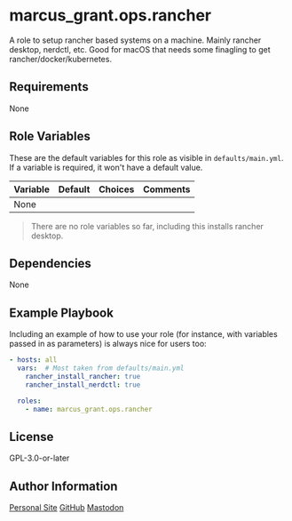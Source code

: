 # marcus_grant.ops.rancher

A role to setup rancher based systems on a machine.
Mainly rancher desktop, nerdctl, etc.
Good for macOS that needs some finagling to get rancher/docker/kubernetes.

## Requirements

None

## Role Variables

These are the default variables for this role as visible in `defaults/main.yml`.
If a variable is required, it won't have a default value.

| Variable | Default | Choices | Comments |
| -------- | ------- | ------- | -------- |
| None     |         |         |          |

> There are no role variables so far, including this installs rancher desktop.

## Dependencies

None

## Example Playbook

Including an example of how to use your role (for instance, with variables passed in as parameters) is always nice for users too:

```yaml
- hosts: all
  vars:  # Most taken from defaults/main.yml
    rancher_install_rancher: true
    rancher_install_nerdctl: true

  roles:
    - name: marcus_grant.ops.rancher
```

## License

GPL-3.0-or-later

## Author Information

[Personal Site](https://marcusgrant.me)
[GitHub](https://github.com/marcus-grant)
[Mastodon](https://fosstodon.org/@marcusgrant)
